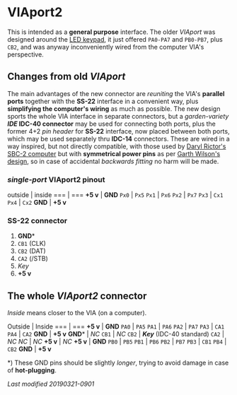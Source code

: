 # VIAport2

This is intended as a **general purpose** interface. The older _VIAport_
was designed around the [LED keypad](../../OS/drivers/drv_led.s), it just
offered `PA0-PA7` and `PB0-PB7`, plus `CB2`, and was anyway inconveniently
wired from the computer VIA's perspective.

## Changes from old _VIAport_

The main advantages of the new connector are _reuniting_ the VIA's **parallel
ports** together with the **SS-22** interface in a convenient way, plus
**simplifying the computer's wiring** as much as possible.
The new design sports the whole VIA interface in separate connectors, but
a _garden-variety_ **_IDE_ IDC-40 connector** may be used for connecting
both ports, plus the former 4+2 _pin header_ for **SS-22** interface, now
placed between both ports, which may be used separately thru **IDC-14**
connectors. These are wired in a way inspired, but not directly compatible,
with those used by [Daryl Rictor's SBC-2 computer](http://sbc.rictor.org/info2.html)
but with **symmetrical power pins** as per
[Garth Wilson's design](http://wilsonminesco.com/6502primer/potpourri.html),
so in case of accidental _backwards fitting_ no harm will be made.

### _single-port_ VIAport2 pinout

outside | inside
=== | ===
**+5 v** | **GND**
`Px0` | `Px5`
`Px1` | `Px6`
`Px2` | `Px7`
`Px3` | `Cx1`
`Px4` | `Cx2` 
**GND** | **+5 v**

### SS-22 connector

1) **GND**\*
1) `CB1` (CLK)
1) `CB2` (DAT)
1) `CA2` (/STB)
1) _Key_
1) **+5 v**

## The whole _VIAport2_ connector

_Inside_ means closer to the VIA (on a computer).

Outside | Inside
=== | ===
**+5 v** | **GND**
`PA0` | `PA5`
`PA1` | `PA6`
`PA2` | `PA7`
`PA3` | `CA1`
`PA4` | `CA2` 
**GND** | **+5 v**
**GND**\* | _NC_
`CB1` | _NC_ 
`CB2` | **_Key_** (IDC-40 standard)
`CA2` | _NC_ 
_NC_ | _NC_
**+5 v** | _NC_
**+5 v** | **GND**
`PB0` | `PB5`
`PB1` | `PB6`
`PB2` | `PB7`
`PB3` | `CB1`
`PB4` | `CB2` 
**GND** | **+5 v**

\*) These GND pins should be slightly _longer_, trying to avoid damage
in case of **hot-plugging**.

_Last modified 20190321-0901_
